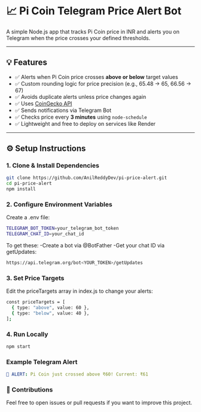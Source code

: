 # 📈 Pi Coin Telegram Price Alert Bot

A simple Node.js app that tracks Pi Coin price in INR and alerts you on Telegram when the price crosses your defined thresholds.

---

## 💡 Features

- ✅ Alerts when Pi Coin price crosses **above or below** target values
- ✅ Custom rounding logic for price precision (e.g., 65.48 → 65, 66.56 → 67)
- ✅ Avoids duplicate alerts unless price changes again
- ✅ Uses [CoinGecko API](https://www.coingecko.com/en/api)
- ✅ Sends notifications via Telegram Bot
- ✅ Checks price every **3 minutes** using `node-schedule`
- ✅ Lightweight and free to deploy on services like Render

---

## ⚙️ Setup Instructions

### 1. Clone & Install Dependencies

```bash
git clone https://github.com/AnilReddyDev/pi-price-alert.git
cd pi-price-alert
npm install
```

### 2. Configure Environment Variables

Create a .env file:

```bash
TELEGRAM_BOT_TOKEN=your_telegram_bot_token
TELEGRAM_CHAT_ID=your_chat_id
```

To get these:
-Create a bot via @BotFather
-Get your chat ID via getUpdates:

```bash
https://api.telegram.org/bot<YOUR_TOKEN>/getUpdates
```

### 3. Set Price Targets

Edit the priceTargets array in index.js to change your alerts:

```bash
const priceTargets = [
  { type: "above", value: 60 },
  { type: "below", value: 40 },
];
```

### 4. Run Locally

```bash
npm start
```

### Example Telegram Alert

```yaml
📢 ALERT: Pi Coin just crossed above ₹60! Current: ₹61
```

### 🤝 Contributions

Feel free to open issues or pull requests if you want to improve this project.
